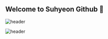 ## Welcome to Suhyeon Github 👋

![header](https://capsule-render.vercel.app/api?type=Waving)

![header](https://capsule-render.vercel.app/api?color=auto)

<!--
**Jeonsuhyeonn/Jeonsuhyeonn** is a ✨ _special_ ✨ repository because its `README.md` (this file) appears on your GitHub profile.

Here are some ideas to get you started:

- 🔭 I’m currently working on ...
- 🌱 I’m currently learning ...
- 👯 I’m looking to collaborate on ...
- 🤔 I’m looking for help with ...
- 💬 Ask me about ...
- 📫 How to reach me: ...
- 😄 Pronouns: ...
- ⚡ Fun fact: ...
-->
